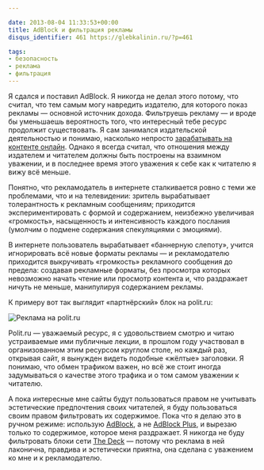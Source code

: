 ```yaml
---

date: 2013-08-04 11:33:53+00:00
title: AdBlock и фильтрация рекламы
disqus_identifier: 461 https://glebkalinin.ru/?p=461

tags:
- безопасность
- реклама
- фильтрация
---
```


Я сдался и поставил AdBlock. Я никогда не делал этого потому, что считал, что тем самым могу навредить издателю, для которого показ рекламы — основной источник дохода. Фильтруешь рекламу — и вроде бы уменьшаешь вероятность того, что интересный тебе ресурс продолжит существовать. Я сам занимался издательской деятельностью и понимаю, насколько непросто [зарабатывать на контенте онлайн](http://www.glebkalinin.ru/make-living-on-conent/). Однако я всегда считал, что отношения между издателем и читателем должны быть построены на взаимном уважении, и в последнее время этого уважения к себе как к читателю я вижу всё меньше.

Понятно, что рекламодатель в интернете сталкивается ровно с теми же проблемами, что и на телевидении: зритель вырабатывает толерантность к рекламным сообщениям; приходится экспериментировать с формой и содержанием, неизбежно увеличивая «громкость», насыщенность и интенсивность каждого послания (умолчим о подмене содержания спекуляциями с эмоциями). 

В интернете пользователь вырабатывает «баннерную слепоту», учится игнорировать всё новые форматы рекламы — и рекламодателю приходится выкручивать «громкость» рекламного сообщения до предела: создавая рекламные форматы, без просмотра которых невозможно начать чтение или просмотр контента и, что раздражает ничуть не меньше, манипулируя содержанием рекламы.

К примеру вот так выглядит «партнёрский» блок на polit.ru:

![Реклама на polit.ru](http://www.glebkalinin.ru/wp-content/uploads/2013/08/Screen-Shot-2013-08-04-at-3.21.51-PM.png)

Polit.ru — уважаемый ресурс, я с удовольствием смотрю и читаю устраиваемые ими публичные лекции, в прошлом году участвовал в организованном этим ресурсом круглом столе, но каждый раз, открывая сайт, я вынужден видеть подобные «жёлтые» заголовки. Я понимаю, что обмен трафиком важен, но всё же стоит иногда задумываться о качестве этого трафика и о том самом уважении к читателю.

А пока интересные мне сайты будут пользоваться правом не учитывать эстетические предпочтения своих читателей, я буду пользоваться своим правом фильтровать их содержимое. Пока что я делаю это в ручном режиме: использую [AdBlock](https://chrome.google.com/webstore/detail/adblock/gighmmpiobklfepjocnamgkkbiglidom), а не [AdBlock  Plus](https://adblockplus.org/en/chrome), и вырезаю только то содержимое, которое меня раздражает. Я никогда не буду фильтровать блоки сети [The Deck](http://decknetwork.net/) — потому что реклама в ней лаконична, правдива и эстетически приятна, она сделана с уважением ко мне и к рекламодателю.
